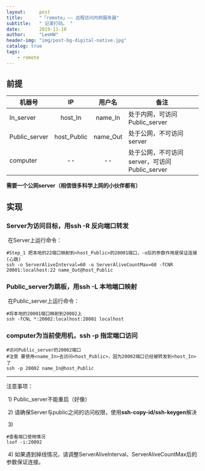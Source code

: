```yaml
---
layout:     post
title:      "「remote」—— 远程访问内网服务器"
subtitle:   " 记录打码。 "
date:       2019-11-10 
author:     "LeeHW"
header-img: "img/post-bg-digital-native.jpg"
catalog: true
tags:
    - remote
---
```


## 前提

| 机器号        |     IP      |  用户名  | 备注                                          |
| ------------- | :---------: | :------: | --------------------------------------------- |
| In_server     |   host_In   | name_In  | 处于内网，可访问Public_server                 |
| Public_server | host_Public | name_Out | 处于公网，不可访问server                      |
| computer      |     --      |    --    | 处于公网，不可访问server，可访问Public_server |

**需要一个公网server（相信很多科学上网的小伙伴都有）**

## 实现

### 	Server为访问目标，用ssh -R 反向端口转发

​		在Server上运行命令：

```shell
#Step_1 把本地的22端口映射到<host_Public>的20001端口，-o后的参数作用是保证连接(心跳)
ssh -o ServerAliveInterval=60 -o ServerAliveCountMax=60 -fCNR 20001:localhost:22 name_Out@host_Public
```



### 	Public_server为跳板，用ssh -L 本地端口映射

​		在Public_server上运行命令：

```shell
#将本地的20001端口映射到20002上
ssh -fCNL *:20002:localhost:20001 localhost
```



### 	computer为当前使用机，ssh -p 指定端口访问

```shell
#访问Public_server的20002端口
#注意 要使用<name_In>去访问<host_Public>，因为20002端口已经被转发到<host_In>了
ssh -p 20002 name_In@host_Public
```



------

注意事项：

​	1) Public_server不能重启（好像）

​	2) 请确保Server与public之间的访问权限，使用**ssh-copy-id/ssh-keygen**解决

​	3) 

```shell
#查看端口使用情况
lsof -i:20002
```

​	4) 如果遇到掉线情况，请调整ServerAliveInterval、ServerAliveCountMax后的参数保证连接。
